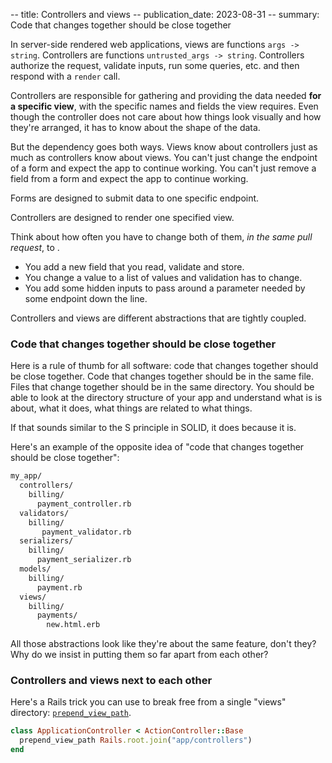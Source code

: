-- title: Controllers and views
-- publication_date: 2023-08-31
-- summary: Code that changes together should be close together

In server-side rendered web applications, views are functions `args -> string`. Controllers are functions `untrusted_args -> string`. Controllers authorize the request, validate inputs, run some queries, etc. and then respond with a `render` call.

Controllers are responsible for gathering and providing the data needed **for a specific view**, with the specific names and fields the view requires. Even though the controller does not care about how things look visually and how they're arranged, it has to know about the shape of the data.

But the dependency goes both ways. Views know about controllers just as much as controllers know about views.
You can't just change the endpoint of a form and expect the app to continue working.
You can't just remove a field from a form and expect the app to continue working.

Forms are designed to submit data to one specific endpoint.

Controllers are designed to render one specified view.

Think about how often you have to change both of them, _in the same pull request_, to .

- You add a new field that you read, validate and store.
- You change a value to a list of values and validation has to change.
- You add some hidden inputs to pass around a parameter needed by some endpoint down the line.

Controllers and views are different abstractions that are tightly coupled.

### Code that changes together should be close together

Here is a rule of thumb for all software: code that changes together should be close together. Code that changes together should be in the same file. Files that change together should be in the same directory. You should be able to look at the directory structure of your app and understand what is is about, what it does, what things are related to what things.

If that sounds similar to the S principle in SOLID, it does because it is.

Here's an example of the opposite idea of "code that changes together should be close together":

```bash
my_app/
  controllers/
    billing/
      payment_controller.rb
  validators/
    billing/
       payment_validator.rb
  serializers/
    billing/
      payment_serializer.rb
  models/
    billing/
      payment.rb
  views/
    billing/
      payments/
        new.html.erb
```

All those abstractions look like they're about the same feature, don't they? Why do we insist in putting them so far apart from each other?

### Controllers and views next to each other

Here's a Rails trick you can use to break free from a single "views" directory: [`prepend_view_path`](https://api.rubyonrails.org/v7.0/classes/ActionView/ViewPaths/ClassMethods.html#method-i-prepend_view_path).

```ruby
class ApplicationController < ActionController::Base
  prepend_view_path Rails.root.join("app/controllers")
end
```
